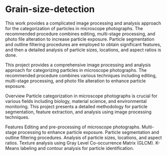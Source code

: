 # Grain-size-detection

This work provides a complicated image processing and analysis approach for the categorization of particles in microscope photographs. The recommended procedure combines editing, multi-stage processing, and photo file alteration to increase particle exposure. Particle segmentation and outline filtering procedures are employed to obtain significant features, and then a detailed analysis of particle sizes, locations, and aspect ratios is done.

This project provides a comprehensive image processing and analysis approach for categorizing particles in microscope photographs. The recommended procedure combines various techniques including editing, multi-stage processing, and photo file alteration to enhance particle exposure.

Overview
Particle categorization in microscope photographs is crucial for various fields including biology, material science, and environmental monitoring. This project presents a detailed methodology for particle segmentation, feature extraction, and analysis using image processing techniques.

Features
Editing and pre-processing of microscope photographs.
Multi-stage processing to enhance particle exposure.
Particle segmentation and outline filtering procedures.
Analysis of particle sizes, locations, and aspect ratios.
Texture analysis using Gray Level Co-occurrence Matrix (GLCM).
K-Means labeling and contour analysis for particle identification.
